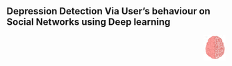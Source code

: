 <h2> Depression Detection Via User’s behaviour on Social Networks using Deep learning </h2>

<img src="Screenshots/brain.png" width="50" align='right'>
